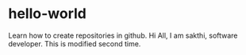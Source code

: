 # hello-world
Learn how to create repositories in github.
Hi All,
I am sakthi, software developer.
This is modified second time.
